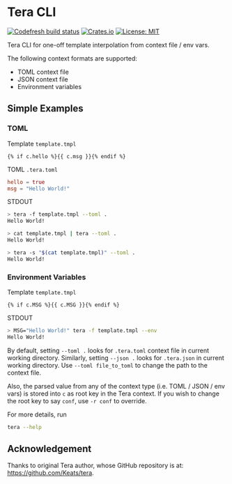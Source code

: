 # Tera CLI

[![Codefresh build status]( https://g.codefresh.io/api/badges/pipeline/guangie88/guangie88%2Ftera-cli%2Ftera-cli?branch=master&key=eyJhbGciOiJIUzI1NiJ9.NWM4MjcyMzg3Y2NkOTUzZTcxM2RiMjRl.cTJ8XB8rM4mRl2LmZBHaIVZ92MxdGgb7Mmib1jt8o4E&type=cf-1)]( https://g.codefresh.io/pipelines/tera-cli/builds?repoOwner=guangie88&repoName=tera-cli&serviceName=guangie88%2Ftera-cli&filter=trigger:build~Build;branch:master;pipeline:5caf53ed82cf987fd3e392b9~tera-cli)
[![Crates.io](https://img.shields.io/crates/v/tera-cli.svg)](https://crates.io/crates/tera-cli)
[![License: MIT](https://img.shields.io/badge/License-MIT-yellow.svg)](https://opensource.org/licenses/MIT)

Tera CLI for one-off template interpolation from context file / env vars.

The following context formats are supported:

- TOML context file
- JSON context file
- Environment variables

## Simple Examples

### TOML

Template `template.tmpl`

```jinja
{% if c.hello %}{{ c.msg }}{% endif %}
```

TOML `.tera.toml`

```toml
hello = true
msg = "Hello World!"
```

STDOUT

```bash
> tera -f template.tmpl --toml .
Hello World!

> cat template.tmpl | tera --toml .
Hello World!

> tera -s "$(cat template.tmpl)" --toml .
Hello World!
```

### Environment Variables

Template `template.tmpl`

```jinja
{% if c.MSG %}{{ c.MSG }}{% endif %}
```

STDOUT

```bash
> MSG="Hello World!" tera -f template.tmpl --env
Hello World!
```

By default, setting `--toml .` looks for `.tera.toml` context file in current
working directory. Similarly, setting `--json .` looks for `.tera.json` in
current working directory. Use `--toml file_to_toml` to change the path to the
context file.

Also, the parsed value from any of the context type (i.e. TOML / JSON / env
vars) is stored into `c` as root key in the Tera context. If you wish to change
the root key to say `conf`, use `-r conf` to override.

For more details, run

```bash
tera --help
```

## Acknowledgement

Thanks to original Tera author, whose GitHub repository is at:
<https://github.com/Keats/tera>.
